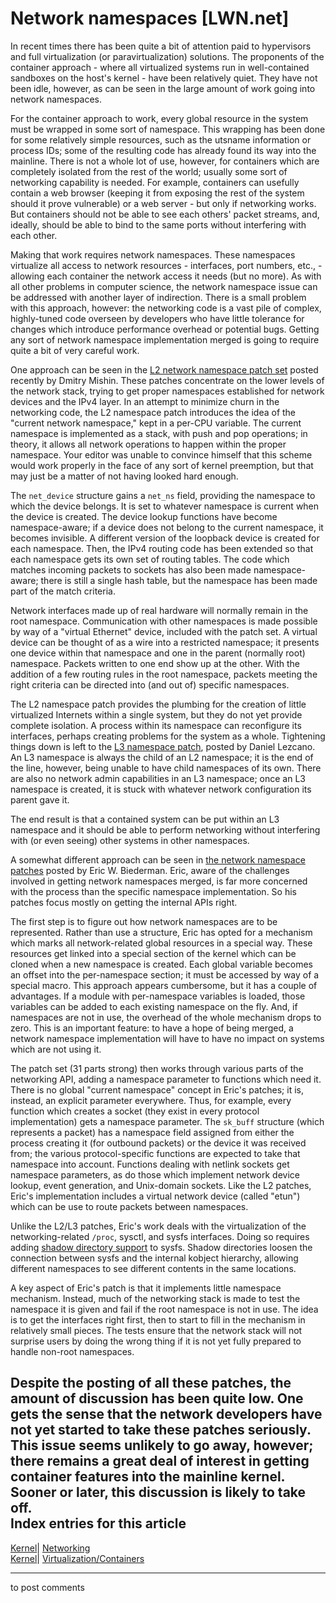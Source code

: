 # Network namespaces [LWN.net]

In recent times there has been quite a bit of attention paid to hypervisors and full virtualization (or paravirtualization) solutions. The proponents of the container approach - where all virtualized systems run in well-contained sandboxes on the host's kernel - have been relatively quiet. They have not been idle, however, as can be seen in the large amount of work going into network namespaces. 

For the container approach to work, every global resource in the system must be wrapped in some sort of namespace. This wrapping has been done for some relatively simple resources, such as the utsname information or process IDs; some of the resulting code has already found its way into the mainline. There is not a whole lot of use, however, for containers which are completely isolated from the rest of the world; usually some sort of networking capability is needed. For example, containers can usefully contain a web browser (keeping it from exposing the rest of the system should it prove vulnerable) or a web server - but only if networking works. But containers should not be able to see each others' packet streams, and, ideally, should be able to bind to the same ports without interfering with each other. 

Making that work requires network namespaces. These namespaces virtualize all access to network resources - interfaces, port numbers, etc., - allowing each container the network access it needs (but no more). As with all other problems in computer science, the network namespace issue can be addressed with another layer of indirection. There is a small problem with this approach, however: the networking code is a vast pile of complex, highly-tuned code overseen by developers who have little tolerance for changes which introduce performance overhead or potential bugs. Getting any sort of network namespace implementation merged is going to require quite a bit of very careful work. 

One approach can be seen in the [L2 network namespace patch set](http://lwn.net/Articles/218594/) posted recently by Dmitry Mishin. These patches concentrate on the lower levels of the network stack, trying to get proper namespaces established for network devices and the IPv4 layer. In an attempt to minimize churn in the networking code, the L2 namespace patch introduces the idea of the "current network namespace," kept in a per-CPU variable. The current namespace is implemented as a stack, with push and pop operations; in theory, it allows all network operations to happen within the proper namespace. Your editor was unable to convince himself that this scheme would work properly in the face of any sort of kernel preemption, but that may just be a matter of not having looked hard enough. 

The `net_device` structure gains a `net_ns` field, providing the namespace to which the device belongs. It is set to whatever namespace is current when the device is created. The device lookup functions have become namespace-aware; if a device does not belong to the current namespace, it becomes invisible. A different version of the loopback device is created for each namespace. Then, the IPv4 routing code has been extended so that each namespace gets its own set of routing tables. The code which matches incoming packets to sockets has also been made namespace-aware; there is still a single hash table, but the namespace has been made part of the match criteria. 

Network interfaces made up of real hardware will normally remain in the root namespace. Communication with other namespaces is made possible by way of a "virtual Ethernet" device, included with the patch set. A virtual device can be thought of as a wire into a restricted namespace; it presents one device within that namespace and one in the parent (normally root) namespace. Packets written to one end show up at the other. With the addition of a few routing rules in the root namespace, packets meeting the right criteria can be directed into (and out of) specific namespaces. 

The L2 namespace patch provides the plumbing for the creation of little virtualized Internets within a single system, but they do not yet provide complete isolation. A process within its namespace can reconfigure its interfaces, perhaps creating problems for the system as a whole. Tightening things down is left to the [L3 namespace patch](http://lwn.net/Articles/218595/), posted by Daniel Lezcano. An L3 namespace is always the child of an L2 namespace; it is the end of the line, however, being unable to have child namespaces of its own. There are also no network admin capabilities in an L3 namespace; once an L3 namespace is created, it is stuck with whatever network configuration its parent gave it. 

The end result is that a contained system can be put within an L3 namespace and it should be able to perform networking without interfering with (or even seeing) other systems in other namespaces. 

A somewhat different approach can be seen in [the network namespace patches](http://lwn.net/Articles/219597/) posted by Eric W. Biederman. Eric, aware of the challenges involved in getting network namespaces merged, is far more concerned with the process than the specific namespace implementation. So his patches focus mostly on getting the internal APIs right. 

The first step is to figure out how network namespaces are to be represented. Rather than use a structure, Eric has opted for a mechanism which marks all network-related global resources in a special way. These resources get linked into a special section of the kernel which can be cloned when a new namespace is created. Each global variable becomes an offset into the per-namespace section; it must be accessed by way of a special macro. This approach appears cumbersome, but it has a couple of advantages. If a module with per-namespace variables is loaded, those variables can be added to each existing namespace on the fly. And, if namespaces are not in use, the overhead of the whole mechanism drops to zero. This is an important feature: to have a hope of being merged, a network namespace implementation will have to have no impact on systems which are not using it. 

The patch set (31 parts strong) then works through various parts of the networking API, adding a namespace parameter to functions which need it. There is no global "current namespace" concept in Eric's patches; it is, instead, an explicit parameter everywhere. Thus, for example, every function which creates a socket (they exist in every protocol implementation) gets a namespace parameter. The `sk_buff` structure (which represents a packet) has a namespace field assigned from either the process creating it (for outbound packets) or the device it was received from; the various protocol-specific functions are expected to take that namespace into account. Functions dealing with netlink sockets get namespace parameters, as do those which implement network device lookup, event generation, and Unix-domain sockets. Like the L2 patches, Eric's implementation includes a virtual network device (called "etun") which can be use to route packets between namespaces. 

Unlike the L2/L3 patches, Eric's work deals with the virtualization of the networking-related `/proc`, sysctl, and sysfs interfaces. Doing so requires adding [shadow directory support](http://lwn.net/Articles/218969/) to sysfs. Shadow directories loosen the connection between sysfs and the internal kobject hierarchy, allowing different namespaces to see different contents in the same locations. 

A key aspect of Eric's patch is that it implements little namespace mechanism. Instead, much of the networking stack is made to test the namespace it is given and fail if the root namespace is not in use. The idea is to get the interfaces right first, then to start to fill in the mechanism in relatively small pieces. The tests ensure that the network stack will not surprise users by doing the wrong thing if it is not yet fully prepared to handle non-root namespaces. 

Despite the posting of all these patches, the amount of discussion has been quite low. One gets the sense that the network developers have not yet started to take these patches seriously. This issue seems unlikely to go away, however; there remains a great deal of interest in getting container features into the mainline kernel. Sooner or later, this discussion is likely to take off.  
Index entries for this article  
---  
[Kernel](/Kernel/Index)| [Networking](/Kernel/Index#Networking)  
[Kernel](/Kernel/Index)| [Virtualization/Containers](/Kernel/Index#Virtualization-Containers)  
  


* * *

to post comments 
